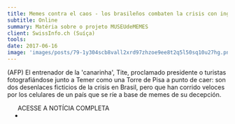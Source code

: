 ```yaml
---
title: Memes contra el caos - los brasileños combaten la crisis con ingenio
subtitle: Online
summary: Matéria sobre o projeto MUSEUdeMEMES
client: SwissInfo.ch (Suíça)
tools: 
date: 2017-06-16
image: 'images/posts/79-1y304scb8vall2xrd97zhzoe9ee8t2q5l50sq10u27hg.png'
---
```


(AFP) El entrenador de la 'canarinha', Tite, proclamado presidente o turistas fotografiándose junto a Temer como una Torre de Pisa a punto de caer: son dos desenlaces ficticios de la crisis en Brasil, pero que han corrido veloces por los celulares de un país que se ríe a base de memes de su decepción.

<div class="post__share"><ul class="share__list list-reset">ACESSE A NOTÍCIA COMPLETA<li class="share__item" style="margin-left: 10px"><a class="share__link share__facebook" style="background: #fa5657" href="https://www.swissinfo.ch/spa/afp/memes-contra-el-caos--los-brasile%C3%B1os-combaten-la-crisis-con-ingenio/43264718" title="Link" rel="nofollow"><i class="fa-solid fa-link"></i></a></li></ul></div>
<!-- <div class="gallery-box"><div class="gallery"><img src="/clipping/images/example-1.jpg" loading="lazy" alt="Project"><img src="/clipping/images/example-2.jpg" loading="lazy" alt="Project"></div><em>Gallery / <a href="https://www.freepik.com/" target="_blank">Freepic</a></em></div> -->